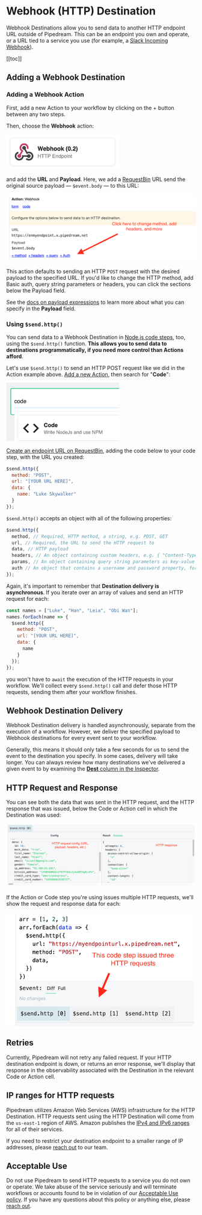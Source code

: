 # Webhook (HTTP) Destination

Webhook Destinations allow you to send data to another HTTP endpoint URL outside of Pipedream. This can be an endpoint you own and operate, or a URL tied to a service you use (for example, a [Slack Incoming Webhook](https://api.slack.com/incoming-webhooks)).

[[toc]]

## Adding a Webhook Destination

### Adding a Webhook Action

First, add a new Action to your workflow by clicking on the + button between any two steps.

Then, choose the **Webhook** action:

<div>
<img alt="Webhook action" width="300" src="./images/webhook-action.png">
</div>

and add the **URL** and **Payload**. Here, we add a [RequestBin](https://requestbin.com) URL send the original source payload — `$event.body` — to this URL:

<div>
<img alt="Webhook action URL and Payload" src="./images/webhook-action-params.png">
</div>

This action defaults to sending an HTTP `POST` request with the desired payload to the specified URL. If you'd like to change the HTTP method, add Basic auth, query string parameters or headers, you can click the sections below the Payload field.

See the [docs on payload expressions](/notebook/destinations/#payload-expressions) to learn more about what you can specify in the **Payload** field.

### Using `$send.http()`

You can send data to a Webhook Destination in [Node.js code steps](/notebook/code/), too, using the `$send.http()` function. **This allows you to send data to destinations programmatically, if you need more control than Actions afford**.

Let's use `$send.http()` to send an HTTP POST request like we did in the Action example above. [Add a new Action](/notebook/actions/#adding-a-new-action), then search for "**Code**":

<div>
<img alt="Code action" width="300" src="./images/new-code-step.png">
</div>

[Create an endpoint URL on RequestBin](https://requestbin.com), adding the code below to your code step, with the URL you created:

```javascript
$send.http({
  method: "POST",
  url: "[YOUR URL HERE]",
  data: {
    name: "Luke Skywalker"
  }
});
```

`$send.http()` accepts an object with all of the following properties:

```javascript
$send.http({
  method, // Required, HTTP method, a string, e.g. POST, GET
  url, // Required, the URL to send the HTTP request to
  data, // HTTP payload
  headers, // An object containing custom headers, e.g. { "Content-Type": "application/json" }
  params, // An object containing query string parameters as key-value pairs
  auth // An object that contains a username and password property, for HTTP basic auth
});
```

Again, it's important to remember that **Destination delivery is asynchronous**. If you iterate over an array of values and send an HTTP request for each:

```javascript
const names = ["Luke", "Han", "Leia", "Obi Wan"];
names.forEach(name => {
  $send.http({
    method: "POST",
    url: "[YOUR URL HERE]",
    data: {
      name
    }
  });
});
```

you won't have to `await` the execution of the HTTP requests in your workflow. We'll collect every `$send.http()` call and defer those HTTP requests, sending them after your workflow finishes.

## Webhook Destination Delivery

Webhook Destination delivery is handled asynchronously, separate from the execution of a workflow. However, we deliver the specified payload to Webhook destinations for every event sent to your workflow.

Generally, this means it should only take a few seconds for us to send the event to the destination you specify. In some cases, delivery will take longer. You can always review how many destinations we've delivered a given event to by examining the [**Dest** column in the Inspector](/notebook/inspector/#dest-destinations).

## HTTP Request and Response

You can see both the data that was sent in the HTTP request, and the HTTP response that was issued, below the Code or Action cell in which the Destination was used:

<div>
<img alt="HTTP request and response" src="./images/http-request-response.png">
</div>

If the Action or Code step you're using issues multiple HTTP requests, we'll show the request and response data for each:

<div>
<img alt="Three HTTP requests and responses" width="500" src="./images/three-http-requests.png">
</div>

## Retries

Currently, Pipedream will not retry any failed request. If your HTTP destination endpoint is down, or returns an error response, we'll display that response in the observability associated with the Destination in the relevant Code or Action cell.

## IP ranges for HTTP requests

Pipedream utilizes Amazon Web Services (AWS) infrastructure for the HTTP Destination. HTTP requests sent using the HTTP Destination will come from the `us-east-1` region of AWS. Amazon publishes the [IPv4 and IPv6 ranges](https://docs.aws.amazon.com/general/latest/gr/aws-ip-ranges.html) for all of their services.

If you need to restrict your destination endpoint to a smaller range of IP addresses, please [reach out](/support/) to our team.

## Acceptable Use

Do not use Pipedream to send HTTP requests to a service you do not own or operate. We take abuse of the service seriously and will terminate workflows or accounts found to be in violation of our [Acceptable Use policy](https://pipedream.com/terms#b-acceptable-use). If you have any questions about this policy or anything else, please [reach out](/support/).

<Footer />
